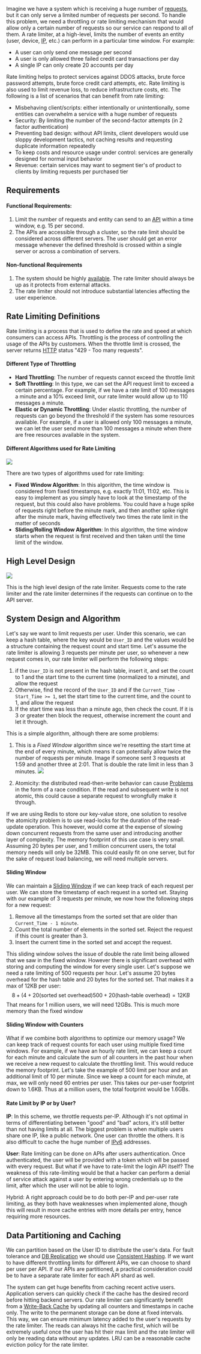 
Imagine we have a system which is receiving a huge number of [requests](../../Internet%20&%20Networking/HTTP.md), but it can only serve a limited number of requests per second. To handle this problem, we need a throttling or rate limiting mechanism that would allow only a certain number of requests so our service can respond to all of them. A rate limiter, at a high-level, limits the number of events an entity (user, device, [IP](../../Internet%20&%20Networking/IP.md), etc.) can perform in a particular time window. For example:
- A user can only send one message per second
- A user is only allowed three failed credit card transactions per day
- A single IP can only create 20 accounts per day

Rate limiting helps to protect services against DDOS attacks, brute force password attempts, brute force credit card attempts, etc. Rate limiting is also used to limit revenue loss, to reduce infrastructure costs, etc. The following is a list of scenarios that can benefit from rate limiting:
- Misbehaving client/scripts: either intentionally or unintentionally, some entities can overwhelm a service with a huge number of requests
- Security: By limiting the number of the second-factor attempts (in 2 factor authentication)
- Preventing bad design: without API limits, client developers would use sloppy development tactics, not caching results and requesting duplicate information repeatedly
- To keep costs and resource usage under control: services are generally designed for normal input behavior
- Revenue: certain services may want to segment tier's of product to clients by limiting requests per purchased tier

## Requirements

#### Functional Requirements:
1. Limit the number of requests and entity can send to an [API](../../Internet%20&%20Networking/REST%20API.md) within a time window, e.g. 15 per second.
2. The APIs are accessible through a cluster, so the rate limit should be considered across different servers. The user should get an error message whenever the defined threshold is crossed within a single server or across a combination of servers.

#### Non-functional Requirements
1. The system should be highly [available](../Design%20Requirements.md). The rate limiter should always be up as it protects from external attacks.
2. The rate limiter should not introduce substantial latencies affecting the user experience.


## Rate Limiting Definitions

Rate limiting is a process that is used to define the rate and speed at which consumers can access APIs. Throttling is the process of controlling the usage of the APIs by customers. When the throttle limit is crossed, the server returns [HTTP](../../Internet%20&%20Networking/HTTP.md) status "429 - Too many requests".

#### Different Type of Throttling

- **Hard Throttling**: The number of requests cannot exceed the throttle limit
- **Soft Throttling**: In this type, we can set the API request limit to exceed a certain percentage. For example, if we have a rate limit of 100 messages a minute and a 10% exceed limit, our rate limiter would allow up to 110 messages a minute.
- **Elastic or Dynamic Throttling**: Under elastic throttling, the number of requests can go beyond the threshold if the system has some resources available. For example, if a user is allowed only 100 messages a minute, we can let the user send more than 100 messages a minute when there are free resources available in the system.

#### Different Algorithms used for Rate Limiting

![](../../Attachments/Pasted%20image%2020230407010233.png)

There are two types of algorithms used for rate limiting:

- **Fixed Window Algorithm**: In this algorithm, the time window is considered from fixed timestamps, e.g. exactly 11:01, 11:02, etc. This is easy to implement as you simply have to look at the timestamp of the request, but this could also have problems. You could have a huge spike of requests right before the minute mark, and then another spike right after the minute mark, having effectively two times the rate limit in the matter of seconds
- **Sliding/Rolling Window Algorithm**: In this algorithm, the time window starts when the request is first received and then taken until the time limit of the window. 


## High Level Design

![](../../Attachments/Pasted%20image%2020230501184236.png)

This is the high level design of the rate limiter. Requests come to the rate limiter and the rate limiter determines if the requests can continue on to the API server.

## System Design and Algorithm

Let's say we want to limit requests per user. Under this scenario, we can keep a hash table, where the key would be `User_ID` and the values would be a structure containing the request count and start time. Let's assume the rate limiter is allowing 3 requests per minute per user, so whenever a new request comes in, our rate limiter will perform the following steps:
1. if the `User_ID` is not present in the hash table, insert it, and set the count to 1 and the start time to the current time (normalized to a minute), and allow the request
2. Otherwise, find the record of the `User_ID` and if the `Current_Time - Start_Time >= 1`, set the start time to the current time, and the count to 1, and allow the request
3. If the start time was less than a minute ago, then check the count. If it is 3 or greater then block the request, otherwise increment the count and let it through.

This is a simple algorithm, although there are some problems:
1. This is a *Fixed Window* algorithm since we're resetting the start time at the end of every minute, which means it can potentially allow twice the number of requests per minute. Image if someone sent 3 requests at 1:59 and another three at 2:01. That is double the rate limit in less than 3 minutes.
![](../../Attachments/Pasted%20image%2020230501192740.png)

2. Atomicity: the distributed read-then-write behavior can cause [Problems](../Distribution%20Problems.md) in the form of a race condition. If the read and subsequent write is not atomic, this could cause a separate request to wrongfully make it through.

If we are using Redis to store our key-value store, one solution  to resolve the atomicity problem is to use read-locks for the duration of the read-update operation. This however, would come at the expense of slowing down concurrent requests from the same user and introducing another layer of complexity. The memory footprint of this use case is very small. Assuming 20 bytes per user, and 1 million concurrent users, the total memory needs will only be 32MB. This could easily fit on one server, but for the sake of request load balancing, we will need multiple servers.

#### Sliding Window

We can maintain a [Sliding Window](../../Data%20Structures%20&%20Algorithms/Patterns/Sliding%20Window.md) if we can keep track of each request per user. We can store the timestamp of each request in a sorted set. Staying with our example of 3 requests per minute, we now how the following steps for a new request:
1. Remove all the timestamps from the sorted set that are older than `Current_Time - 1 minute`.
2. Count the total number of elements in the sorted set. Reject the request if this count is greater than 3.
3. Insert the current time in the sorted set and accept the request.

This sliding window solves the issue of double the rate limit being allowed that we saw in the fixed window. However there is significant overhead with storing and computing the window for every single user. Let's suppose we need a rate limiting of 500 requests per hour. Let's assume 20 bytes overhead for the hash table and 20 bytes for the sorted set. That makes it a max of 12KB per user:
$$8+(4+20(\text{sorted set overhead})500 + 20(\text{hash-table overhead}) = 12KB$$
That means for 1 million users, we will need 12GBs. This is much more memory than the fixed window

#### Sliding Window with Counters

What if we combine both algorithms to optimize our memory usage? We can keep track of request counts for each user using multiple fixed time windows. For example, if we have an hourly rate limit, we can keep a count for each minute and calculate the sum of all counters in the past hour when we receive a new request to calculate the throttling limit. This would reduce the memory footprint. Let's take the example of 500 limit per hour and an additional limit of 10 per minute. Since we keep a count for each minute, at max, we will only need 60 entries per user. This takes our per-user footprint down to 1.6KB. Thus at a million users, the total footprint would be 1.6GBs.


#### Rate Limit by IP or by User?

**IP**: In this scheme, we throttle requests per-IP. Although it's not optimal in terms of differentiating between "good" and "bad" actors, it's still better than not having limits at all. The biggest problem is when multiple users share one IP, like a public network. One user can throttle the others. It is also difficult to cache the huge number of [IPv6](../../Internet%20&%20Networking/IP.md) addresses.

**User**: Rate limiting can be done on APIs after users authentication. Once authenticated, the user will be provided with a token which will be passed with every request. But what if we have to rate-limit the login API itself? The weakness of this rate-limiting would be that a hacker can perform a denial of service attack against a user by entering wrong credentials up to the limit, after which the user will not be able to login.

Hybrid: A right approach could be to do both per-IP and per-user rate limiting, as they both have weaknesses when implemented alone, though this will result in more cache entries with more details per entry, hence requiring more resources.

## Data Partitioning and Caching

We can partition based on the User ID to distribute the user's data. For fault tolerance and [DB Replication](../../Databases/DB%20Replication.md) we should use [Consistent Hashing](../Consistent%20Hashing.md). If we want to have different throttling limits for different APIs, we can choose to shard per user per API. If our APIs are partitioned, a practical consideration could be to have a separate rate limiter for each API shard as well. 

The system can get huge benefits from caching recent active users. Application servers can quickly check if the cache has the desired record before hitting backend servers. Our rate limiter can significantly benefit from a [Write-Back Cache](../../Databases/Database%20Cache.md) by updating all counters and timestamps in cache only. The write to the permanent storage can be done at fixed intervals. This way, we can ensure minimum latency added to the user's requests by the rate limiter. The reads can always hit the cache first, which will be extremely useful once the user has hit their max limit and the rate limiter will only be reading data without any updates. LRU can be a reasonable cache eviction policy for the rate limiter.